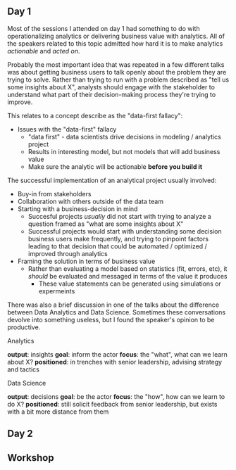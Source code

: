 
## Day 1

Most of the sessions I attended on day 1 had something to do with operationalizing analytics or delivering business value with analytics. All of the speakers related to this topic admitted how hard it is to make analytics _actionable_ and _acted on_. 

Probably the most important idea that was repeated in a few different talks was about getting business users to talk openly about the problem they are trying to solve. Rather than trying to run with a problem described as "tell us some insights about X", analysts should engage with the stakeholder to understand what part of their decision-making process they're trying to improve. 

This relates to a concept describe as the "data-first fallacy":

  - Issues with the "data-first" fallacy
      + "data first" - data scientists drive decisions in modeling / analytics project
      + Results in interesting model, but not models that will add business value
      + Make sure the analytic will be actionable __before you build it__

The successful implementation of an analytical project usually involved:

  - Buy-in from stakeholders
  - Collaboration with others outside of the data team
  - Starting with a business-decision in mind
      + Succesful projects _usually_ did not start with trying to analyze a question framed as "what are some insights about X"
      + Successful projects would start with understanding some decision business users make frequently, and trying to pinpoint factors leading to that decision that could be automated / optimized / improved through analytics
  - Framing the solution in terms of business value
      + Rather than evaluating a model based on statistics (fit, errors, etc), it _should_ be evaluated and messaged in terms of the value it produces
          * These value statements can be generated using simulations or expermeints

There was also a brief discussion in one of the talks about the difference between Data Analytics and Data Science. Sometimes these conversations devolve into something useless, but I found the speaker's opinion to be productive. 

Analytics

__output__: insights
__goal__: inform the actor
__focus__: the "what", what can we learn about X?
__positioned__: in trenches with senior leadership, advising strategy and tactics

Data Science

__output__: decisions
__goal__: be the actor
__focus__: the "how", how can we learn to do X?
__positioned__: still solicit feedback from senior leadership, but exists with a bit more distance from them

## Day 2

## Workshop